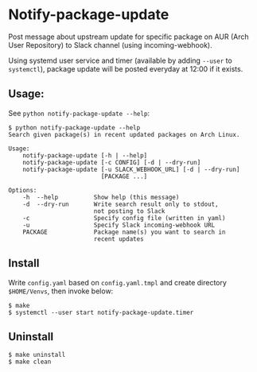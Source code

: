 # Notify-package-update
Post message about upstream update for specific package on AUR (Arch User Repository) to Slack channel (using incoming-webhook).

Using systemd user service and timer (available by adding `--user` to `systemctl`), package update will be posted
everyday at 12:00 if it exists.

## Usage:
See `python notify-package-update --help`:
```
$ python notify-package-update --help
Search given package(s) in recent updated packages on Arch Linux.

Usage:
    notify-package-update [-h | --help]
    notify-package-update [-c CONFIG] [-d | --dry-run]
    notify-package-update [-u SLACK_WEBHOOK_URL] [-d | --dry-run]
                          [PACKAGE ...]

Options:
    -h  --help          Show help (this message)
    -d  --dry-run       Write search result only to stdout,
                        not posting to Slack
    -c                  Specify config file (written in yaml)
    -u                  Specify Slack incoming-webhook URL
    PACKAGE             Package name(s) you want to search in
                        recent updates
```

## Install
Write `config.yaml` based on `config.yaml.tmpl` and create directory `$HOME/Venvs`,  then invoke below:
```
$ make
$ systemctl --user start notify-package-update.timer
```

## Uninstall
```
$ make uninstall
$ make clean
```
